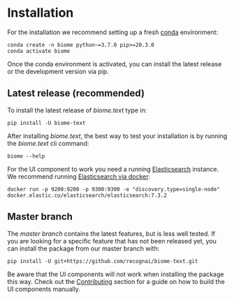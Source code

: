 # Installation

For the installation we recommend setting up a fresh [conda](https://docs.conda.io/en/latest/miniconda.html) environment:

```shell script
conda create -n biome python~=3.7.0 pip>=20.3.0
conda activate biome
```

Once the conda environment is activated, you can install the latest release or the development version via pip.

## Latest release (recommended)

To install the latest release of *biome.text* type in:

````shell script
pip install -U biome-text
````

After installing *biome.text*, the best way to test your installation is by running the *biome.text* cli command:

```shell script
biome --help
```

For the UI component to work you need a running [Elasticsearch](https://www.elastic.co/guide/en/elasticsearch/reference/current/install-elasticsearch.html) instance.
We recommend running [Elasticsearch via docker](https://www.elastic.co/guide/en/elasticsearch/reference/7.7/docker.html#docker-cli-run-dev-mode):

````shell script
docker run -p 9200:9200 -p 9300:9300 -e "discovery.type=single-node" docker.elastic.co/elasticsearch/elasticsearch:7.3.2
````

## Master branch

The *master branch* contains the latest features, but is less well tested.
If you are looking for a specific feature that has not been released yet, you can install the package from our master branch with:

````shell script
pip install -U git+https://github.com/recognai/biome-text.git
````

Be aware that the UI components will not work when installing the package this way.
Check out the [Contributing](community/contributing.md#setting-up-for-development) section for a guide on how to build the UI components manually.
